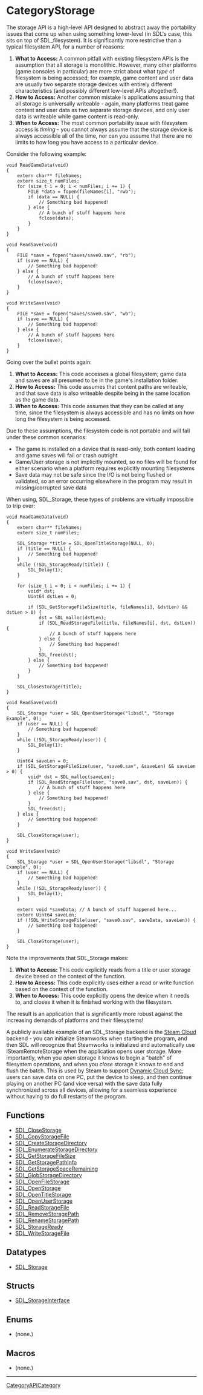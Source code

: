 # CategoryStorage

The storage API is a high-level API designed to abstract away the portability issues that come up when using something lower-level (in SDL's case, this sits on top of SDL_filesystem). It is significantly more restrictive than a typical filesystem API, for a number of reasons:

1. **What to Access:** A common pitfall with existing filesystem APIs is the assumption that all storage is monolithic. However, many other platforms (game consoles in particular) are more strict about what _type_ of filesystem is being accessed; for example, game content and user data are usually two separate storage devices with entirely different characteristics (and possibly different low-level APIs altogether!).
2. **How to Access:** Another common mistake is applications assuming that all storage is universally writeable - again, many platforms treat game content and user data as two separate storage devices, and only user data is writeable while game content is read-only.
3. **When to Access:** The most common portability issue with filesystem access is _timing_ - you cannot always assume that the storage device is always accessible all of the time, nor can you assume that there are no limits to how long you have access to a particular device.

Consider the following example:

```
void ReadGameData(void)
{
    extern char** fileNames;
    extern size_t numFiles;
    for (size_t i = 0; i < numFiles; i += 1) {
        FILE *data = fopen(fileNames[i], "rwb");
        if (data == NULL) {
            // Something bad happened!
        } else {
            // A bunch of stuff happens here
            fclose(data);
        }
    }
}

void ReadSave(void)
{
    FILE *save = fopen("saves/save0.sav", "rb");
    if (save == NULL) {
        // Something bad happened!
    } else {
        // A bunch of stuff happens here
        fclose(save);
    }
}

void WriteSave(void)
{
    FILE *save = fopen("saves/save0.sav", "wb");
    if (save == NULL) {
        // Something bad happened!
    } else {
        // A bunch of stuff happens here
        fclose(save);
    }
}
```

Going over the bullet points again:

1. **What to Access:** This code accesses a global filesystem; game data and saves are all presumed to be in the game's installation folder.
2. **How to Access:** This code assumes that content paths are writeable, and that save data is also writeable despite being in the same location as the game data.
3. **When to Access:** This code assumes that they can be called at any time, since the filesystem is always accessible and has no limits on how long the filesystem is being accessed.

Due to these assumptions, the filesystem code is not portable and will fail under these common scenarios:

- The game is installed on a device that is read-only, both content loading and game saves will fail or crash outright
- Game/User storage is not implicitly mounted, so no files will be found for either scenario when a platform requires explicitly mounting filesystems
- Save data may not be safe since the I/O is not being flushed or validated, so an error occurring elsewhere in the program may result in missing/corrupted save data

When using, SDL_Storage, these types of problems are virtually impossible to trip over:

```
void ReadGameData(void)
{
    extern char** fileNames;
    extern size_t numFiles;

    SDL_Storage *title = SDL_OpenTitleStorage(NULL, 0);
    if (title == NULL) {
        // Something bad happened!
    }
    while (!SDL_StorageReady(title)) {
        SDL_Delay(1);
    }

    for (size_t i = 0; i < numFiles; i += 1) {
        void* dst;
        Uint64 dstLen = 0;

        if (SDL_GetStorageFileSize(title, fileNames[i], &dstLen) && dstLen > 0) {
            dst = SDL_malloc(dstLen);
            if (SDL_ReadStorageFile(title, fileNames[i], dst, dstLen)) {
                // A bunch of stuff happens here
            } else {
                // Something bad happened!
            }
            SDL_free(dst);
        } else {
            // Something bad happened!
        }
    }

    SDL_CloseStorage(title);
}

void ReadSave(void)
{
    SDL_Storage *user = SDL_OpenUserStorage("libsdl", "Storage Example", 0);
    if (user == NULL) {
        // Something bad happened!
    }
    while (!SDL_StorageReady(user)) {
        SDL_Delay(1);
    }

    Uint64 saveLen = 0;
    if (SDL_GetStorageFileSize(user, "save0.sav", &saveLen) && saveLen > 0) {
        void* dst = SDL_malloc(saveLen);
        if (SDL_ReadStorageFile(user, "save0.sav", dst, saveLen)) {
            // A bunch of stuff happens here
        } else {
            // Something bad happened!
        }
        SDL_free(dst);
    } else {
        // Something bad happened!
    }

    SDL_CloseStorage(user);
}

void WriteSave(void)
{
    SDL_Storage *user = SDL_OpenUserStorage("libsdl", "Storage Example", 0);
    if (user == NULL) {
        // Something bad happened!
    }
    while (!SDL_StorageReady(user)) {
        SDL_Delay(1);
    }

    extern void *saveData; // A bunch of stuff happened here...
    extern Uint64 saveLen;
    if (!SDL_WriteStorageFile(user, "save0.sav", saveData, saveLen)) {
        // Something bad happened!
    }

    SDL_CloseStorage(user);
}
```

Note the improvements that SDL_Storage makes:

1. **What to Access:** This code explicitly reads from a title or user storage device based on the context of the function.
2. **How to Access:** This code explicitly uses either a read or write function based on the context of the function.
3. **When to Access:** This code explicitly opens the device when it needs to, and closes it when it is finished working with the filesystem.

The result is an application that is significantly more robust against the increasing demands of platforms and their filesystems!

A publicly available example of an SDL_Storage backend is the [Steam Cloud](https://partner.steamgames.com/doc/features/cloud) backend - you can initialize Steamworks when starting the program, and then SDL will recognize that Steamworks is initialized and automatically use ISteamRemoteStorage when the application opens user storage. More importantly, when you _open_ storage it knows to begin a "batch" of filesystem operations, and when you _close_ storage it knows to end and flush the batch. This is used by Steam to support [Dynamic Cloud Sync](https://steamcommunity.com/groups/steamworks/announcements/detail/3142949576401813670); users can save data on one PC, put the device to sleep, and then continue playing on another PC (and vice versa) with the save data fully synchronized across all devices, allowing for a seamless experience without having to do full restarts of the program.

<!-- END CATEGORY DOCUMENTATION -->

## Functions

<!-- DO NOT HAND-EDIT CATEGORY LISTS, THEY ARE AUTOGENERATED AND WILL BE OVERWRITTEN, BASED ON TAGS IN INDIVIDUAL PAGE FOOTERS. EDIT THOSE INSTEAD. -->
<!-- BEGIN CATEGORY LIST: CategoryStorage, CategoryAPIFunction -->
- [SDL_CloseStorage](SDL_CloseStorage)
- [SDL_CopyStorageFile](SDL_CopyStorageFile)
- [SDL_CreateStorageDirectory](SDL_CreateStorageDirectory)
- [SDL_EnumerateStorageDirectory](SDL_EnumerateStorageDirectory)
- [SDL_GetStorageFileSize](SDL_GetStorageFileSize)
- [SDL_GetStoragePathInfo](SDL_GetStoragePathInfo)
- [SDL_GetStorageSpaceRemaining](SDL_GetStorageSpaceRemaining)
- [SDL_GlobStorageDirectory](SDL_GlobStorageDirectory)
- [SDL_OpenFileStorage](SDL_OpenFileStorage)
- [SDL_OpenStorage](SDL_OpenStorage)
- [SDL_OpenTitleStorage](SDL_OpenTitleStorage)
- [SDL_OpenUserStorage](SDL_OpenUserStorage)
- [SDL_ReadStorageFile](SDL_ReadStorageFile)
- [SDL_RemoveStoragePath](SDL_RemoveStoragePath)
- [SDL_RenameStoragePath](SDL_RenameStoragePath)
- [SDL_StorageReady](SDL_StorageReady)
- [SDL_WriteStorageFile](SDL_WriteStorageFile)
<!-- END CATEGORY LIST -->

## Datatypes

<!-- DO NOT HAND-EDIT CATEGORY LISTS, THEY ARE AUTOGENERATED AND WILL BE OVERWRITTEN, BASED ON TAGS IN INDIVIDUAL PAGE FOOTERS. EDIT THOSE INSTEAD. -->
<!-- BEGIN CATEGORY LIST: CategoryStorage, CategoryAPIDatatype -->
- [SDL_Storage](SDL_Storage)
<!-- END CATEGORY LIST -->

## Structs

<!-- DO NOT HAND-EDIT CATEGORY LISTS, THEY ARE AUTOGENERATED AND WILL BE OVERWRITTEN, BASED ON TAGS IN INDIVIDUAL PAGE FOOTERS. EDIT THOSE INSTEAD. -->
<!-- BEGIN CATEGORY LIST: CategoryStorage, CategoryAPIStruct -->
- [SDL_StorageInterface](SDL_StorageInterface)
<!-- END CATEGORY LIST -->

## Enums

<!-- DO NOT HAND-EDIT CATEGORY LISTS, THEY ARE AUTOGENERATED AND WILL BE OVERWRITTEN, BASED ON TAGS IN INDIVIDUAL PAGE FOOTERS. EDIT THOSE INSTEAD. -->
<!-- BEGIN CATEGORY LIST: CategoryStorage, CategoryAPIEnum -->
- (none.)
<!-- END CATEGORY LIST -->

## Macros

<!-- DO NOT HAND-EDIT CATEGORY LISTS, THEY ARE AUTOGENERATED AND WILL BE OVERWRITTEN, BASED ON TAGS IN INDIVIDUAL PAGE FOOTERS. EDIT THOSE INSTEAD. -->
<!-- BEGIN CATEGORY LIST: CategoryStorage, CategoryAPIMacro -->
- (none.)
<!-- END CATEGORY LIST -->


----
[CategoryAPICategory](CategoryAPICategory)


